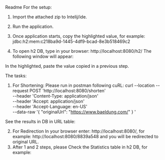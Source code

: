 Readme
For the setup:
1.	Import the attached zip to Intelij/ide.
2.	Run the application.
3.	Once application starts, copy the highlighted value, for example: jdbc:h2:mem:c218ba9d-1445-4df9-bcad-8e3b518469c2
 

4.	To open h2 DB, type in your browser: http://localhost:8080/h2/
The following window will appear:
 

In the highlighted, paste the value copied in a previous step.



The tasks:

1.	For Shortening: Please run in postman following cuRL:
curl --location --request POST 'http://localhost:8080/shorten' \
--header 'Content-Type: application/json' \
--header 'Accept: application/json' \
--header 'Accept-Language: en-US' \
--data-raw '{
    "originalUrl": "https://www.baeldung.com/"
}
'

 


See the results in DB in URL table:
 
2.	For Redirection 
In your browser enter: http://localhost:8080/<the short Link>, for example:
http://localhost:8080/8839a548 and you will be redirected to original URL.
3.	After 1 and 2 steps, please Check the Statistics table in h2 DB, for example:
 






